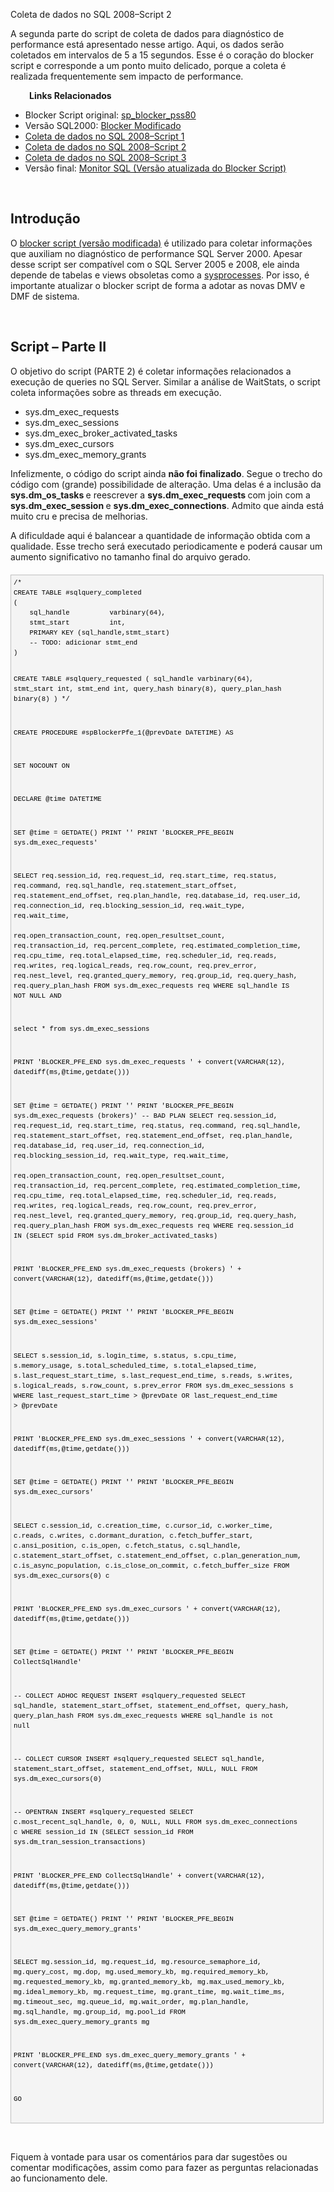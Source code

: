 <a link='https://blogs.msdn.microsoft.com/fcatae/2010/10/12/coleta-de-dados-no-sql-2008script-2/'>Coleta de dados no SQL 2008–Script 2</a>
<p>A segunda parte do script de coleta de dados para diagn&oacute;stico de performance est&aacute; apresentado nesse artigo. Aqui, os dados ser&atilde;o coletados em intervalos de 5 a 15 segundos. Esse &eacute; o cora&ccedil;&atilde;o do blocker script e corresponde a um ponto muito delicado, porque a coleta &eacute; realizada frequentemente sem impacto de performance. </p>
<p style="padding-left: 30px"><strong>Links Relacionados</strong></p>
<ul>
<li>Blocker Script original: <a href="http://support.microsoft.com/kb/271509/en-us">sp_blocker_pss80</a></li>
<li>Vers&atilde;o SQL2000: <a href="http://blogs.msdn.com/b/fcatae/archive/2010/10/07/lab-sql-blocker-script-2000-performance-lock-e-bloqueios.aspx">Blocker&nbsp;Modificado</a></li>
<li><a href="http://blogs.msdn.com/b/fcatae/archive/2010/10/12/coleta-de-dados-no-sql-2008-script-1.aspx">Coleta de dados no SQL 2008&ndash;Script 1</a>&nbsp;</li>
<li><a href="http://blogs.msdn.com/b/fcatae/archive/2010/10/12/coleta-de-dados-no-sql-2008-script-2.aspx">Coleta de dados no SQL 2008&ndash;Script 2</a></li>
<li><a href="http://blogs.msdn.com/b/fcatae/archive/2010/10/12/coleta-de-dados-no-sql-2008-script-3.aspx">Coleta de dados no SQL 2008&ndash;Script 3</a></li>
<li>Vers&atilde;o final: <a href="http://blogs.msdn.com/b/fcatae/p/monitorsql.aspx">Monitor SQL (Vers&atilde;o atualizada do Blocker Script)</a></li>
</ul>
<p>&nbsp;</p>
<h2>Introdu&ccedil;&atilde;o</h2>
<p>O <a target="_blank" href="http://blogs.msdn.com/b/fcatae/archive/2010/10/07/lab-sql-blocker-script-2000-performance-lock-e-bloqueios.aspx">blocker script (vers&atilde;o modificada)</a> &eacute; utilizado para coletar informa&ccedil;&otilde;es que auxiliam no diagn&oacute;stico de performance SQL Server 2000. Apesar desse script ser compat&iacute;vel com o SQL Server 2005 e 2008, ele ainda depende de tabelas e views obsoletas como a <a target="_blank" href="http://msdn.microsoft.com/en-us/library/ms179881.aspx">sysprocesses</a>. Por isso, &eacute; importante atualizar o blocker script de forma a adotar as novas DMV e DMF de sistema.</p>
<p>&nbsp;</p>
<h2>Script &ndash; Parte II</h2>
<p>O objetivo do script (PARTE 2) &eacute; coletar informa&ccedil;&otilde;es relacionados a execu&ccedil;&atilde;o de queries no SQL Server. Similar a an&aacute;lise de WaitStats, o script coleta informa&ccedil;&otilde;es sobre as threads em execu&ccedil;&atilde;o.</p>
<ul>
<li>sys.dm_exec_requests</li>
<li>sys.dm_exec_sessions</li>
<li>sys.dm_exec_broker_activated_tasks</li>
<li>sys.dm_exec_cursors</li>
<li>sys.dm_exec_memory_grants</li>
</ul>
<p>Infelizmente, o c&oacute;digo do script ainda <strong>n&atilde;o foi finalizado</strong>. Segue o trecho do c&oacute;digo com (grande) possibilidade de altera&ccedil;&atilde;o. Uma delas &eacute; a inclus&atilde;o da <strong>sys.dm_os_tasks </strong>e reescrever a <strong>sys.dm_exec_requests </strong>com join com a <strong>sys.dm_exec_session </strong>e <strong>sys.dm_exec_</strong><strong>connections</strong>. Admito que ainda est&aacute; muito cru e precisa de melhorias.</p>
<p>A dificuldade aqui &eacute; balancear a quantidade de informa&ccedil;&atilde;o obtida com a qualidade. Esse trecho ser&aacute; executado periodicamente e poder&aacute; causar um aumento significativo no tamanho final do arquivo gerado.</p>
<div id="codeSnippetWrapper" style="text-align: left;line-height: 12pt;background-color: #f4f4f4;margin: 20px 0px 10px;width: 97.5%;font-family: 'Courier New', courier, monospace;direction: ltr;font-size: 8pt;overflow: auto;cursor: text;border: silver 1px solid;padding: 4px">
<pre id="codeSnippet" style="text-align: left;line-height: 12pt;background-color: #f4f4f4;margin: 0em;width: 100%;font-family: 'Courier New', courier, monospace;direction: ltr;color: black;font-size: 8pt;overflow: visible;border-style: none;padding: 0px">/*
CREATE TABLE #sqlquery_completed
(
	sql_handle			varbinary(64),
	stmt_start			int,
	PRIMARY KEY (sql_handle,stmt_start)
	-- TODO: adicionar stmt_end
)

CREATE TABLE #sqlquery_requested
(
	sql_handle			varbinary(64),
	stmt_start			int,
	stmt_end			int,
	query_hash			binary(8),
	query_plan_hash		binary(8)
)
*/

CREATE PROCEDURE #spBlockerPfe_1(@prevDate DATETIME)
AS

SET NOCOUNT ON

DECLARE @time DATETIME

SET @time = GETDATE()
PRINT ''
PRINT 'BLOCKER_PFE_BEGIN sys.dm_exec_requests'

SELECT 
	req.session_id, req.request_id, req.start_time, req.status, req.command, 
	req.sql_handle, req.statement_start_offset, req.statement_end_offset, req.plan_handle, 
	req.database_id, req.user_id, req.connection_id, req.blocking_session_id, req.wait_type, req.wait_time,  
	req.open_transaction_count, req.open_resultset_count, req.transaction_id, req.percent_complete, req.estimated_completion_time, 
	req.cpu_time, req.total_elapsed_time, req.scheduler_id, req.reads, req.writes, req.logical_reads, 
	req.row_count, req.prev_error, req.nest_level, req.granted_query_memory, req.group_id, 
	req.query_hash, req.query_plan_hash
FROM sys.dm_exec_requests req
WHERE sql_handle IS NOT NULL AND 

select * from sys.dm_exec_sessions

PRINT 'BLOCKER_PFE_END sys.dm_exec_requests '  + convert(VARCHAR(12), datediff(ms,@time,getdate())) 
 

SET @time = GETDATE()
PRINT ''
PRINT 'BLOCKER_PFE_BEGIN sys.dm_exec_requests (brokers)'
-- BAD PLAN
SELECT 
	req.session_id, req.request_id, req.start_time, req.status, req.command, 
	req.sql_handle, req.statement_start_offset, req.statement_end_offset, req.plan_handle, 
	req.database_id, req.user_id, req.connection_id, req.blocking_session_id, req.wait_type, req.wait_time,  
	req.open_transaction_count, req.open_resultset_count, req.transaction_id, req.percent_complete, req.estimated_completion_time, 
	req.cpu_time, req.total_elapsed_time, req.scheduler_id, req.reads, req.writes, req.logical_reads, 
	req.row_count, req.prev_error, req.nest_level, req.granted_query_memory, req.group_id, 
	req.query_hash, req.query_plan_hash
FROM sys.dm_exec_requests req
WHERE req.session_id IN (SELECT spid FROM sys.dm_broker_activated_tasks)

PRINT 'BLOCKER_PFE_END sys.dm_exec_requests (brokers) '  + convert(VARCHAR(12), datediff(ms,@time,getdate())) 


SET @time = GETDATE()
PRINT ''
PRINT 'BLOCKER_PFE_BEGIN sys.dm_exec_sessions'

SELECT 
	s.session_id, 
	s.login_time,
	s.status, 
	s.cpu_time, s.memory_usage, s.total_scheduled_time, s.total_elapsed_time, 
	s.last_request_start_time, s.last_request_end_time, 
	s.reads, s.writes, s.logical_reads, 
	s.row_count, 
	s.prev_error
FROM sys.dm_exec_sessions s
WHERE last_request_start_time &gt; @prevDate OR last_request_end_time &gt; @prevDate

PRINT 'BLOCKER_PFE_END sys.dm_exec_sessions '  + convert(VARCHAR(12), datediff(ms,@time,getdate())) 


SET @time = GETDATE()
PRINT ''
PRINT 'BLOCKER_PFE_BEGIN sys.dm_exec_cursors'

SELECT
	c.session_id, c.creation_time, c.cursor_id, 
	c.worker_time, c.reads, c.writes, c.dormant_duration, c.fetch_buffer_start, 
	c.ansi_position, c.is_open, c.fetch_status, c.sql_handle, c.statement_start_offset, c.statement_end_offset, 
	c.plan_generation_num, c.is_async_population, c.is_close_on_commit, c.fetch_buffer_size
FROM sys.dm_exec_cursors(0) c
 
PRINT 'BLOCKER_PFE_END sys.dm_exec_cursors '  + convert(VARCHAR(12), datediff(ms,@time,getdate())) 


SET @time = GETDATE()
PRINT ''
PRINT 'BLOCKER_PFE_BEGIN CollectSqlHandle'

-- COLLECT ADHOC REQUEST
INSERT #sqlquery_requested
SELECT
	sql_handle,
	statement_start_offset,
	statement_end_offset,
	query_hash,
	query_plan_hash
FROM sys.dm_exec_requests
WHERE sql_handle is not null

-- COLLECT CURSOR
INSERT #sqlquery_requested
SELECT
	sql_handle,
	statement_start_offset,
	statement_end_offset,
	NULL,
	NULL
FROM sys.dm_exec_cursors(0)

-- OPENTRAN
INSERT #sqlquery_requested
SELECT 
	c.most_recent_sql_handle,
	0,
	0,
	NULL,
	NULL
FROM sys.dm_exec_connections c
WHERE session_id IN (SELECT session_id FROM sys.dm_tran_session_transactions) 

PRINT 'BLOCKER_PFE_END CollectSqlHandle' + convert(VARCHAR(12), datediff(ms,@time,getdate())) 


SET @time = GETDATE()
PRINT ''
PRINT 'BLOCKER_PFE_BEGIN sys.dm_exec_query_memory_grants'

SELECT
	mg.session_id, mg.request_id, 
	mg.resource_semaphore_id, mg.query_cost, mg.dop, 
	mg.used_memory_kb, mg.required_memory_kb, mg.requested_memory_kb, mg.granted_memory_kb, mg.max_used_memory_kb, mg.ideal_memory_kb, 
	mg.request_time, mg.grant_time, mg.wait_time_ms, mg.timeout_sec, 
	mg.queue_id, mg.wait_order, mg.plan_handle, mg.sql_handle, mg.group_id, mg.pool_id
FROM sys.dm_exec_query_memory_grants mg

PRINT 'BLOCKER_PFE_END sys.dm_exec_query_memory_grants '  + convert(VARCHAR(12), datediff(ms,@time,getdate())) 
 
GO</pre>
<br /></div>
<p>&nbsp;</p>
<p>Fiquem &agrave; vontade para usar os coment&aacute;rios para dar sugest&otilde;es ou comentar modifica&ccedil;&otilde;es, assim como para fazer as perguntas relacionadas ao funcionamento dele.</p>
